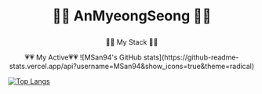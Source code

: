 # <p align="center">👏👏 AnMyeongSeong 👏👏</p>





<p align="center"> 👀👀 My Stack 👀👀</p>



<p align="center"> 💗💗 My Active💗💗
![MSan94's GitHub stats](https://github-readme-stats.vercel.app/api?username=MSan94&show_icons=true&theme=radical)

[![Top Langs](https://github-readme-stats.vercel.app/api/top-langs/?username=MSan94&layout=compact)](https://github.com/anuraghazra/github-readme-stats)
